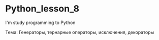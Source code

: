 # Python_lesson_8
I'm study programming to Python

Тема: Генераторы, тернарные операторы, исключения, декораторы